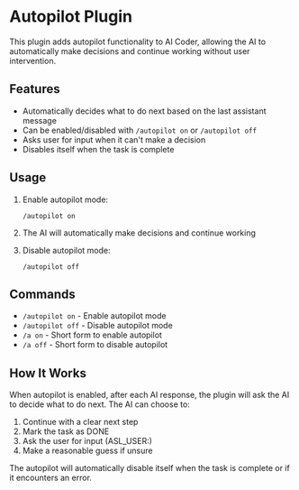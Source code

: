 # Autopilot Plugin

This plugin adds autopilot functionality to AI Coder, allowing the AI to automatically make decisions and continue working without user intervention.

## Features

- Automatically decides what to do next based on the last assistant message
- Can be enabled/disabled with `/autopilot on` or `/autopilot off`
- Asks user for input when it can't make a decision
- Disables itself when the task is complete

## Usage

1. Enable autopilot mode:
   ```
   /autopilot on
   ```

2. The AI will automatically make decisions and continue working

3. Disable autopilot mode:
   ```
   /autopilot off
   ```

## Commands

- `/autopilot on` - Enable autopilot mode
- `/autopilot off` - Disable autopilot mode
- `/a on` - Short form to enable autopilot
- `/a off` - Short form to disable autopilot

## How It Works

When autopilot is enabled, after each AI response, the plugin will ask the AI to decide what to do next. The AI can choose to:

1. Continue with a clear next step
2. Mark the task as DONE
3. Ask the user for input (ASL_USER:)
4. Make a reasonable guess if unsure

The autopilot will automatically disable itself when the task is complete or if it encounters an error.